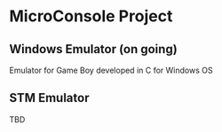 # MicroConsole Project

## Windows Emulator (on going)
Emulator for Game Boy developed in C for Windows OS


## STM Emulator
TBD